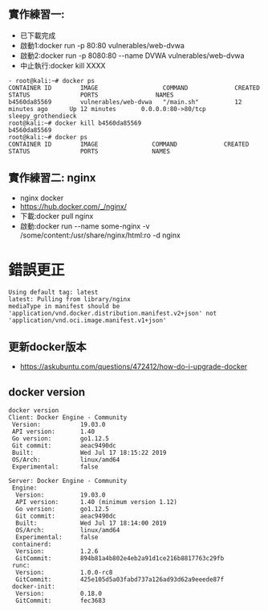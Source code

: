 ## 實作練習一:
- 已下載完成
- 啟動1:docker run -p 80:80 vulnerables/web-dvwa
- 啟動2:docker run -p 8080:80 --name DVWA vulnerables/web-dvwa
- 中止執行:docker kill  XXXX
```
- root@kali:~# docker ps
CONTAINER ID        IMAGE                  COMMAND             CREATED             STATUS              PORTS                NAMES
b4560da85569        vulnerables/web-dvwa   "/main.sh"          12 minutes ago      Up 12 minutes       0.0.0.0:80->80/tcp   sleepy_grothendieck
root@kali:~# docker kill b4560da85569
b4560da85569
root@kali:~# docker ps
CONTAINER ID        IMAGE               COMMAND             CREATED             STATUS              PORTS               NAMES
```
## 實作練習二: nginx 
- nginx docker
- https://hub.docker.com/_/nginx/
- 下載:docker pull nginx
- 啟動:docker run --name some-nginx -v /some/content:/usr/share/nginx/html:ro -d nginx

# 錯誤更正
```
Using default tag: latest
latest: Pulling from library/nginx
mediaType in manifest should be 'application/vnd.docker.distribution.manifest.v2+json' not 'application/vnd.oci.image.manifest.v1+json'
```

## 更新docker版本
- https://askubuntu.com/questions/472412/how-do-i-upgrade-docker
## docker version
```
docker version
Client: Docker Engine - Community
 Version:           19.03.0
 API version:       1.40
 Go version:        go1.12.5
 Git commit:        aeac9490dc
 Built:             Wed Jul 17 18:15:22 2019
 OS/Arch:           linux/amd64
 Experimental:      false

Server: Docker Engine - Community
 Engine:
  Version:          19.03.0
  API version:      1.40 (minimum version 1.12)
  Go version:       go1.12.5
  Git commit:       aeac9490dc
  Built:            Wed Jul 17 18:14:00 2019
  OS/Arch:          linux/amd64
  Experimental:     false
 containerd:
  Version:          1.2.6
  GitCommit:        894b81a4b802e4eb2a91d1ce216b8817763c29fb
 runc:
  Version:          1.0.0-rc8
  GitCommit:        425e105d5a03fabd737a126ad93d62a9eeede87f
 docker-init:
  Version:          0.18.0
  GitCommit:        fec3683

```
